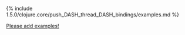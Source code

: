 {% include 1.5.0/clojure.core/push_DASH_thread_DASH_bindings/examples.md %}

[Please add examples!](https://github.com/arrdem/grimoire/edit/master/_includes/1.6.0/clojure.core/push_DASH_thread_DASH_bindings/examples.md)

